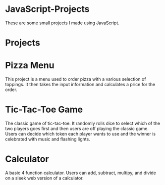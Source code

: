 # JavaScript-Projects
These are some small projects I made using JavaScript.

# Projects

# Pizza Menu
This project is a menu used to order pizza with a various selection of toppings. It then takes the input information and calculates a price for the order.

# Tic-Tac-Toe Game
The classic game of tic-tac-toe. It randomly rolls dice to select which of the two players goes first and then users are off playing the classic game. Users can decide which token each player wants to use and the winner is celebrated with music and flashing lights.

# Calculator
A basic 4 function calculator. Users can add, subtract, multipy, and divide on a sleek web version of a calculator.
